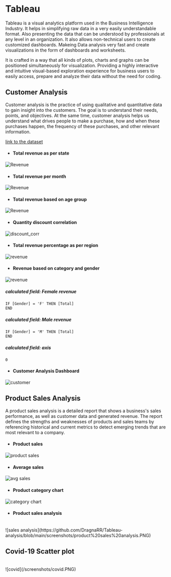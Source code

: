 
# Tableau
Tableau is a visual analytics platform used in the Business Intelligence Industry.  It helps in simplifying raw data in a very easily understandable format. Also presenting the data that can be understood by professionals at any level in an organization. It also allows non-technical users to create customized dashboards. Makeing Data analysis very fast and create visualizations in the form of dashboards and worksheets. 

It is crafted in a way that all kinds of plots, charts and graphs can be positioned simultaneously for visualization. Providing a highly interactive and intuitive visual-based exploration experience for business users to easily access, prepare and analyze their data without the need for coding.





## Customer Analysis
Customer analysis is the practice of using qualitative and quantitative data to gain insight into the customers. The goal is to understand their needs, points, and objectives. At the same time, customer analysis helps us understand what drives people to make a purchase, how and when these purchases happen, the frequency of these purchases, and other relevant information.

[link to the dataset](https://www.kaggle.com/datasets/saileshedara/customer-analysis)

- #### Total revenue as per state
![Revenue](https://github.com/DragnaRR/Tableau-analysis/blob/main/screenshots/revenue_state.PNG)

- #### Total revenue per month
![Revenue](https://github.com/DragnaRR/Tableau-analysis/blob/main/screenshots/revenue_mon.PNG)

- #### Total revenue based on age group
![Revenue](https://github.com/DragnaRR/Tableau-analysis/blob/main/screenshots/revenue_age.PNG)

- #### Quantity discount correlation
![discount_corr](https://github.com/DragnaRR/Tableau-analysis/blob/main/screenshots/discount_correlation.PNG)

- #### Total revenue percentage as per region
![revenue](https://github.com/DragnaRR/Tableau-analysis/blob/main/screenshots/revenue_region.PNG)

- #### Revenue based on category and gender
![revenue](https://github.com/DragnaRR/Tableau-analysis/blob/main/screenshots/revenue_gender.PNG)
##### calculated field: Female revenue
```
IF [Gender] = 'F' THEN [Total]
END
```
##### calculated field: Male revenue
```
IF [Gender] = 'M' THEN [Total]
END
```
##### calculated field: axis
```
0
```
- #### Customer Analysis Dashboard
![customer](https://github.com/DragnaRR/Tableau-analysis/blob/main/screenshots/customer.PNG)

## Product Sales Analysis
A product sales analysis is a detailed report that shows a business's sales performance, as well as customer data and generated revenue. The report defines the strengths and weaknesses of products and sales teams by referencing historical and current metrics to detect emerging trends that are most relevant to a company.

- #### Product sales
![product sales](https://github.com/DragnaRR/Tableau-analysis/blob/main/screenshots/product_sales.PNG)

- #### Average sales
![avg sales](https://github.com/DragnaRR/Tableau-analysis/blob/main/screenshots/avg_sales.PNG)

- #### Product category chart
![category chart](https://github.com/DragnaRR/Tableau-analysis/blob/main/screenshots/product%20category%20chart.PNG)

- #### Product sales analysis
<br>
![sales analysis](https://github.com/DragnaRR/Tableau-analysis/blob/main/screenshots/product%20sales%20analysis.PNG)

## Covid-19 Scatter plot
<br>
![covid](/screenshots/covid.PNG)
